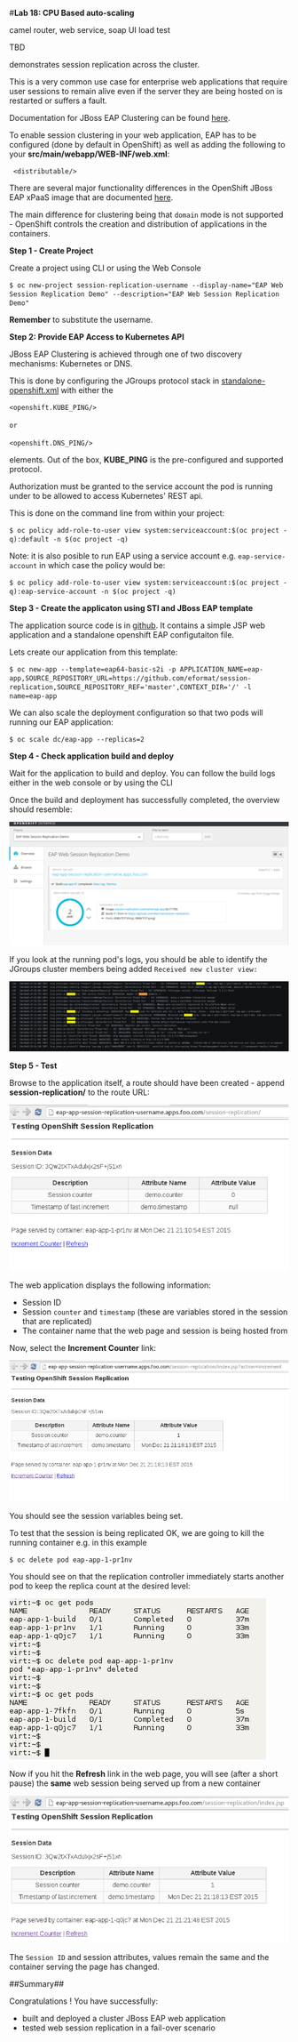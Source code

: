 #**Lab 18: CPU Based auto-scaling**

camel router, web service, soap UI load test

TBD










demonstrates session replication across the cluster.

This is a very common use case for enterprise web applications that require user sessions to remain alive even if the server
they are being hosted on is restarted or suffers a fault.

Documentation for JBoss EAP Clustering can be found [here](http://www.redhat.com/en/resources/jboss-eap-6-clustering).

To enable session clustering in your web application, EAP has to be configured (done by default in OpenShift) as well as adding the
following to your **src/main/webapp/WEB-INF/web.xml**:

     <distributable/>

There are several major functionality differences in the OpenShift JBoss EAP xPaaS image that are documented
[here](https://docs.openshift.com/enterprise/3.1/using_images/xpaas_images/eap.html#comparing-the-jboss-eap-xpaas-image-to-the-regular-release-of-jboss-eap).

The main difference for clustering being that `domain` mode is not supported - OpenShift controls the creation and distribution of applications in the containers.


**Step 1 - Create Project**

Create a project using CLI or using the Web Console

    $ oc new-project session-replication-username --display-name="EAP Web Session Replication Demo" --description="EAP Web Session Replication Demo"

**Remember** to substitute the username.


**Step 2: Provide EAP Access to Kubernetes API**

JBoss EAP Clustering is achieved through one of two discovery mechanisms: Kubernetes or DNS.

This is done by configuring the JGroups protocol stack in [standalone-openshift.xml](https://github.com/eformat/session-replication/blob/master/configuration/standalone-openshift.xml)
with either the

    <openshift.KUBE_PING/>

    or

    <openshift.DNS_PING/>

elements. Out of the box, **KUBE_PING** is the pre-configured and supported protocol.

Authorization must be granted to the service account the pod is running under to be allowed to access Kubernetes' REST api.

This is done on the command line from within your project:

    $ oc policy add-role-to-user view system:serviceaccount:$(oc project -q):default -n $(oc project -q)

Note: it is also posible to run EAP using a service account e.g. `eap-service-account` in which case the policy would be:

    $ oc policy add-role-to-user view system:serviceaccount:$(oc project -q):eap-service-account -n $(oc project -q)


**Step 3 - Create the applicaton using STI and JBoss EAP template**

The application source code is in [github](https://github.com/eformat/session-replication). It contains a simple JSP web
application and a standalone openshift EAP configutaiton file.

Lets create our application from this template:

    $ oc new-app --template=eap64-basic-s2i -p APPLICATION_NAME=eap-app,SOURCE_REPOSITORY_URL=https://github.com/eformat/session-replication,SOURCE_REPOSITORY_REF='master',CONTEXT_DIR='/' -l name=eap-app

We can also scale the deployment configuration so that two pods will running our EAP application:

    $ oc scale dc/eap-app --replicas=2


**Step 4 - Check application build and deploy**

Wait for the application to build and deploy. You can follow the build logs either in the web console or by using the CLI

Once the build and deployment has successfully completed, the overview should resemble:

![image](images/session-replication-deploy.png)

If you look at the running pod's logs, you should be able to identify the JGroups cluster members being added `Received new cluster view:`

![image](images/session-replication-logs.png)


**Step 5 - Test**

Browse to the application itself, a route should have been created - append **session-replication/** to the route URL:

![image](images/session-replication-app0.png)

The web application displays the following information:

- Session ID
- Session `counter` and `timestamp` (these are variables stored in the session that are replicated)
- The container name that the web page and session is being hosted from

Now, select the **Increment Counter** link:

![image](images/session-replication-increment.png)

You should see the session variables being set.

To test that the session is being replicated OK, we are going to kill the running container e.g. in this example

    $ oc delete pod eap-app-1-pr1nv

You should see on that the replication controller immediately starts another pod to keep the replica count at the desired level:

![image](images/session-replication-kill-container.png)

Now if you hit the **Refresh** link in the web page, you will see (after a short pause) the **same** web session being served
up from a new container

![image](images/session-replication-ok.png)

The `Session ID` and session attributes, values remain the same and the container serving the page has changed.


##Summary##

Congratulations ! You have successfully:

- built and deployed a cluster JBoss EAP web application
- tested web session replication in a fail-over scenario


